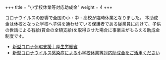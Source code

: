 +++
title = "小学校休業等対応助成金"
weight = 4
+++

コロナウイルスの影響で全国の小・中・高校が臨時休業となりました。
本助成金は休校となった学校へ子供を通わせている保護者である従業員に向けて、子供の世話による有給(賃金の全額支給)を取得させた場合に事業主がもらえる助成金制度です。

- [新型コロナ休暇支援｜厚生労働省](https://www.mhlw.go.jp/stf/seisakunitsuite/bunya/koyou_roudou/koyou/kyufukin/pageL07_00002.html)
- [新型コロナウイルス感染症による小学校休業等対応助成金をご活用ください](https://www.mhlw.go.jp/content/000622469.pdf)
